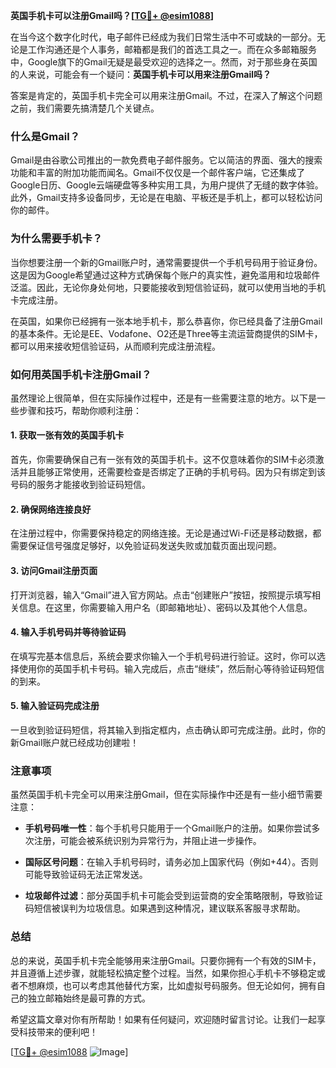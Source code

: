 **英国手机卡可以注册Gmail吗？[[TG💪+ @esim1088](https://t.me/s/esim1088)]**

在当今这个数字化时代，电子邮件已经成为我们日常生活中不可或缺的一部分。无论是工作沟通还是个人事务，邮箱都是我们的首选工具之一。而在众多邮箱服务中，Google旗下的Gmail无疑是最受欢迎的选择之一。然而，对于那些身在英国的人来说，可能会有一个疑问：**英国手机卡可以用来注册Gmail吗？**

答案是肯定的，英国手机卡完全可以用来注册Gmail。不过，在深入了解这个问题之前，我们需要先搞清楚几个关键点。

### **什么是Gmail？**

Gmail是由谷歌公司推出的一款免费电子邮件服务。它以简洁的界面、强大的搜索功能和丰富的附加功能而闻名。Gmail不仅仅是一个邮件客户端，它还集成了Google日历、Google云端硬盘等多种实用工具，为用户提供了无缝的数字体验。此外，Gmail支持多设备同步，无论是在电脑、平板还是手机上，都可以轻松访问你的邮件。

### **为什么需要手机卡？**

当你想要注册一个新的Gmail账户时，通常需要提供一个手机号码用于验证身份。这是因为Google希望通过这种方式确保每个账户的真实性，避免滥用和垃圾邮件泛滥。因此，无论你身处何地，只要能接收到短信验证码，就可以使用当地的手机卡完成注册。

在英国，如果你已经拥有一张本地手机卡，那么恭喜你，你已经具备了注册Gmail的基本条件。无论是EE、Vodafone、O2还是Three等主流运营商提供的SIM卡，都可以用来接收短信验证码，从而顺利完成注册流程。

### **如何用英国手机卡注册Gmail？**

虽然理论上很简单，但在实际操作过程中，还是有一些需要注意的地方。以下是一些步骤和技巧，帮助你顺利注册：

#### **1. 获取一张有效的英国手机卡**

首先，你需要确保自己有一张有效的英国手机卡。这不仅意味着你的SIM卡必须激活并且能够正常使用，还需要检查是否绑定了正确的手机号码。因为只有绑定到该号码的服务才能接收到验证码短信。

#### **2. 确保网络连接良好**

在注册过程中，你需要保持稳定的网络连接。无论是通过Wi-Fi还是移动数据，都需要保证信号强度足够好，以免验证码发送失败或加载页面出现问题。

#### **3. 访问Gmail注册页面**

打开浏览器，输入“Gmail”进入官方网站。点击“创建账户”按钮，按照提示填写相关信息。在这里，你需要输入用户名（即邮箱地址）、密码以及其他个人信息。

#### **4. 输入手机号码并等待验证码**

在填写完基本信息后，系统会要求你输入一个手机号码进行验证。这时，你可以选择使用你的英国手机卡号码。输入完成后，点击“继续”，然后耐心等待验证码短信的到来。

#### **5. 输入验证码完成注册**

一旦收到验证码短信，将其输入到指定框内，点击确认即可完成注册。此时，你的新Gmail账户就已经成功创建啦！

### **注意事项**

虽然英国手机卡完全可以用来注册Gmail，但在实际操作中还是有一些小细节需要注意：

- **手机号码唯一性**：每个手机号只能用于一个Gmail账户的注册。如果你尝试多次注册，可能会被系统识别为异常行为，并阻止进一步操作。
  
- **国际区号问题**：在输入手机号码时，请务必加上国家代码（例如+44）。否则可能导致验证码无法正常发送。

- **垃圾邮件过滤**：部分英国手机卡可能会受到运营商的安全策略限制，导致验证码短信被误判为垃圾信息。如果遇到这种情况，建议联系客服寻求帮助。

### **总结**

总的来说，英国手机卡完全能够用来注册Gmail。只要你拥有一个有效的SIM卡，并且遵循上述步骤，就能轻松搞定整个过程。当然，如果你担心手机卡不够稳定或者不想麻烦，也可以考虑其他替代方案，比如虚拟号码服务。但无论如何，拥有自己的独立邮箱始终是最可靠的方式。

希望这篇文章对你有所帮助！如果有任何疑问，欢迎随时留言讨论。让我们一起享受科技带来的便利吧！

[[TG💪+ @esim1088](https://t.me/s/esim1088) ![Image](https://i.postimg.cc/4NQfJmqS/Snipaste-2025-05-13-00-14-12.png)]